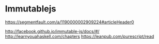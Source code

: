 # Immutablejs

https://segmentfault.com/a/1190000002909224#articleHeader0

http://facebook.github.io/immutable-js/docs/#/
http://learnyouahaskell.com/chapters
https://leanpub.com/purescript/read
